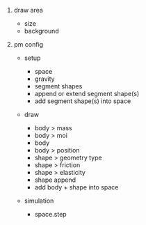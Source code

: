 1. draw area
    - size
    - background
    
2. pm config
    - setup
        - space
        - gravity
        - segment shapes
        - append or extend segment shape(s) 
        - add segment shape(s) into space
        
    - draw
        - body > mass
        - body > moi
        - body
        - body > position
        - shape > geometry type
        - shape > friction
        - shape > elasticity
        - shape append
        - add body + shape into space
        
    - simulation
        - space.step